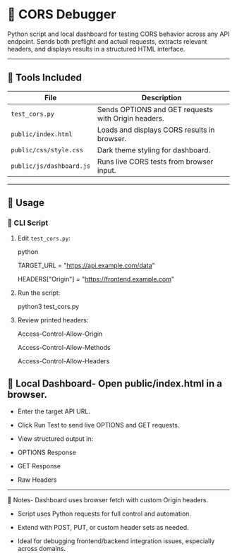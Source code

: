 # 🧪 CORS Debugger

Python script and local dashboard for testing CORS behavior across any API endpoint. Sends both preflight and actual requests, extracts relevant headers, and displays results in a structured HTML interface.

---

## 🔧 Tools Included

| File | Description |
|------|-------------|
| `test_cors.py` | Sends OPTIONS and GET requests with Origin headers. |
| `public/index.html` | Loads and displays CORS results in browser. |
| `public/css/style.css` | Dark theme styling for dashboard. |
| `public/js/dashboard.js` | Runs live CORS tests from browser input. |

---

## 🚀 Usage

### 🔹 CLI Script

1. Edit `test_cors.py`:

   python
   
   TARGET_URL = "https://api.example.com/data"
   
   HEADERS["Origin"] = "https://frontend.example.com"

2. 	Run the script:

      python3 test_cors.py

3. 	Review printed headers:

   
      Access-Control-Allow-Origin


      Access-Control-Allow-Methods

  
      Access-Control-Allow-Headers


## 🔹 Local Dashboard- Open public/index.html in a browser.


- Enter the target API URL.

  
- Click Run Test to send live OPTIONS and GET requests.

  
- View structured output in:

  
- OPTIONS Response

  
- GET Response

  
- Raw Headers

---

🧠 Notes- Dashboard uses browser fetch with custom Origin headers.

- Script uses Python requests for full control and automation.

  
- Extend with POST, PUT, or custom header sets as needed.

  
- Ideal for debugging frontend/backend integration issues, especially across domains.

